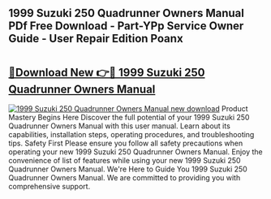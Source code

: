 ## 1999 Suzuki 250 Quadrunner Owners Manual PDf Free Download - Part-YPp Service Owner Guide - User Repair Edition Poanx

# <h2><a href="http://bc64341.oget.top/?id=1999+Suzuki+250+Quadrunner+Owners+Manual">🔗Download New 👉🔴 1999 Suzuki 250 Quadrunner Owners Manual</a></h2>

[![1999 Suzuki 250 Quadrunner Owners Manual new download](https://i.imgur.com/5g1atiW.png)](http://bc64341.oget.top/?id=1999+Suzuki+250+Quadrunner+Owners+Manual)
Product Mastery Begins Here Discover the full potential of your 1999 Suzuki 250 Quadrunner Owners Manual with this user manual. Learn about its capabilities, installation steps, operating procedures, and troubleshooting tips. Safety First Please ensure you follow all safety precautions when operating your new 1999 Suzuki 250 Quadrunner Owners Manual. Enjoy the convenience of list of features while using your new 1999 Suzuki 250 Quadrunner Owners Manual. We're Here to Guide You 1999 Suzuki 250 Quadrunner Owners Manual. We are committed to providing you with comprehensive support.

